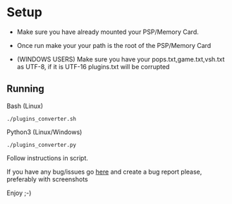 # Setup
  
   - Make sure you have already mounted your PSP/Memory Card.
   
  - Once run make your your path is the root of the PSP/Memory Card

  - (WINDOWS USERS) Make sure you have your pops.txt,game.txt,vsh.txt as UTF-8, if it is UTF-16 plugins.txt will be corrupted
  
  ## Running

Bash (Linux)

`./plugins_converter.sh`

Python3 (Linux/Windows)

`./plugins_converter.py`

Follow instructions in script.

If you have any bug/issues go [here](https://github.com/krazynez/ARK-Plugin-Converter/issues) and create a bug report please, preferably with screenshots

Enjoy ;-)
